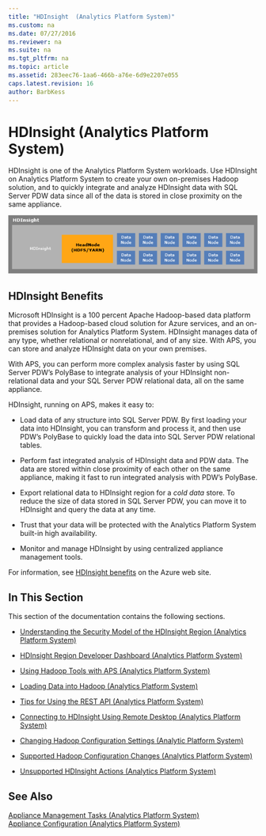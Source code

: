 ```yaml
---
title: "HDInsight  (Analytics Platform System)"
ms.custom: na
ms.date: 07/27/2016
ms.reviewer: na
ms.suite: na
ms.tgt_pltfrm: na
ms.topic: article
ms.assetid: 283eec76-1aa6-466b-a76e-6d9e2207e055
caps.latest.revision: 16
author: BarbKess
---
```

# HDInsight  (Analytics Platform System)
HDInsight is one of the Analytics Platform System workloads. Use HDInsight on Analytics Platform System to create your own on-premises Hadoop solution, and to quickly integrate and analyze HDInsight data with SQL Server PDW data since all of the data is stored in close proximity on the same appliance.  
  
![HDInsight Region](../hdinsight/media/APS_HDI_Architecture_HighLevel.png "APS_HDI_Architecture_HighLevel")  
  
## HDInsight Benefits  
Microsoft HDInsight is a 100 percent Apache Hadoop-based data platform that provides a Hadoop-based cloud solution for Azure services, and an on-premises solution for Analytics Platform System. HDInsight manages data of any type, whether relational or nonrelational, and of any size. With APS, you can store and analyze HDInsight data on your own premises.  
  
With APS, you can perform more complex analysis faster by using SQL Server PDW’s PolyBase to integrate analysis of your HDInsight non-relational data and your SQL Server PDW relational data, all on the same appliance.  
  
HDInsight, running on APS, makes it easy to:  
  
-   Load data of any structure into SQL Server PDW. By first loading your data into HDInsight, you can transform and process it, and then use PDW’s PolyBase to quickly load the data into SQL Server PDW relational tables.  
  
-   Perform fast integrated analysis of HDInsight data and PDW data. The data are stored within close proximity of each other on the same appliance, making it fast to run integrated analysis with PDW’s PolyBase.  
  
-   Export relational data to HDInsight region for a *cold data* store. To reduce the size of data stored in SQL Server PDW, you can move it to HDInsight and query the data at any time.  
  
-   Trust that your data will be protected with the Analytics Platform System built-in high availability.  
  
-   Monitor and manage HDInsight by using centralized appliance management tools.  
  
For information, see [HDInsight benefits](http://www.windowsazure.com/en-us/services/hdinsight/) on the Azure web site.  
  
## In This Section  
This section of the documentation contains the following sections.  
  
-   [Understanding the Security Model of the HDInsight Region &#40;Analytics Platform System&#41;](../hdinsight/understanding-the-security-model-of-the-hdinsight-region-analytics-platform-system.md)  
  
-   [HDInsight Region Developer Dashboard &#40;Analytics Platform System&#41;](../hdinsight/hdinsight-region-developer-dashboard-analytics-platform-system.md)  
  
-   [Using Hadoop Tools with APS &#40;Analytics Platform System&#41;](../hdinsight/using-hadoop-tools-with-aps-analytics-platform-system.md)  
  
-   [Loading Data into Hadoop &#40;Analytics Platform System&#41;](../hdinsight/loading-data-into-hadoop-analytics-platform-system.md)  
  
-   [Tips for Using the REST API &#40;Analytics Platform System&#41;](../hdinsight/tips-for-using-the-rest-api-analytics-platform-system.md)  
  
-   [Connecting to HDInsight Using Remote Desktop &#40;Analytics Platform System&#41;](../hdinsight/connecting-to-hdinsight-using-remote-desktop-analytics-platform-system.md)  
  
-   [Changing Hadoop Configuration Settings &#40;Analytic Platform System&#41;](../hdinsight/changing-hadoop-configuration-settings-analytic-platform-system.md)  
  
-   [Supported Hadoop Configuration Changes &#40;Analytics Platform System&#41;](../hdinsight/supported-hadoop-configuration-changes-analytics-platform-system.md)  
  
-   [Unsupported HDInsight Actions &#40;Analytics Platform System&#41;](../hdinsight/unsupported-hdinsight-actions-analytics-platform-system.md)  
  
## See Also  
[Appliance Management Tasks &#40;Analytics Platform System&#41;](../management/appliance-management-tasks-analytics-platform-system.md)  
[Appliance Configuration &#40;Analytics Platform System&#41;](../management/appliance-configuration-analytics-platform-system.md)  
  
